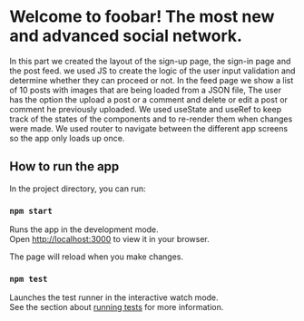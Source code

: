 # Welcome to foobar! The most new and advanced social network.
In this part we created the layout of the sign-up page, the sign-in page and the post feed.
we used JS to create the logic of the user input validation and determine whether they can proceed or not.
In the feed page we show a list of 10 posts with images that are being loaded from a JSON file, The user has the option the upload a post or a comment and delete or edit a post or comment he previously uploaded.
We used useState and useRef to keep track of the states of the components and to re-render them when changes were made.
We used router to navigate between the different app screens so the app only loads up once.

## How to run the app

In the project directory, you can run:

### `npm start`

Runs the app in the development mode.\
Open [http://localhost:3000](http://localhost:3000) to view it in your browser.

The page will reload when you make changes.

### `npm test`

Launches the test runner in the interactive watch mode.\
See the section about [running tests](https://facebook.github.io/create-react-app/docs/running-tests) for more information.

